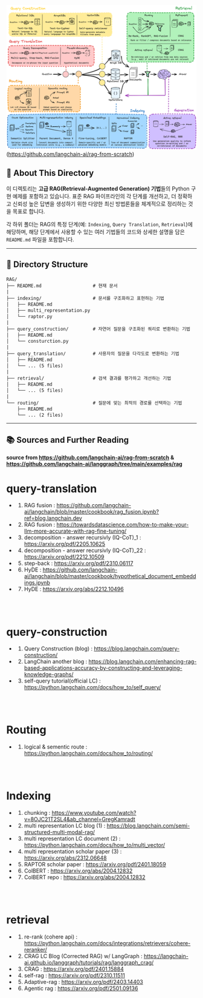 ![rag overall](../src/imgs/rag.png)
(https://github.com/langchain-ai/rag-from-scratch)

## 🎯 About This Directory

이 디렉토리는 **고급 RAG(Retrieval-Augmented Generation) 기법**들의 Python 구현 예제를 포함하고 있습니다. 표준 RAG 파이프라인의 각 단계를 개선하고, 더 정확하고 신뢰성 높은 답변을 생성하기 위한 다양한 최신 방법론들을 체계적으로 정리하는 것을 목표로 합니다.

각 하위 폴더는 RAG의 특정 단계(예: `Indexing`, `Query Translation`, `Retrieval`)에 해당하며, 해당 단계에서 사용할 수 있는 여러 기법들의 코드와 상세한 설명을 담은 `README.md` 파일을 포함합니다.

---

## 📁 Directory Structure

```
RAG/
├── README.md                   # 현재 문서
|
├── indexing/                   # 문서를 구조화하고 표현하는 기법
│   ├── README.md
│   ├── multi_representation.py
│   └── raptor.py
|
├── query_construction/         # 자연어 질문을 구조화된 쿼리로 변환하는 기법
│   ├── README.md
│   └── consturction.py
|
├── query_translation/          # 사용자의 질문을 다각도로 변환하는 기법
│   ├── README.md
│   └── ... (5 files)
|
├── retrieval/                  # 검색 결과를 평가하고 개선하는 기법
│   ├── README.md
│   └── ... (5 files)
|
└── routing/                    # 질문에 맞는 최적의 경로를 선택하는 기법
    ├── README.md
    └── ... (2 files)
```

---

## 📚 Sources and Further Reading

**source from https://github.com/langchain-ai/rag-from-scratch & https://github.com/langchain-ai/langgraph/tree/main/examples/rag**

# query-translation
- 1. RAG fusion : https://github.com/langchain-ai/langchain/blob/master/cookbook/rag_fusion.ipynb?ref=blog.langchain.dev
- 2. RAG fusion : https://towardsdatascience.com/how-to-make-your-llm-more-accurate-with-rag-fine-tuning/
- 3. decomposition - answer recursivly (IQ-CoT)_1 : https://arxiv.org/pdf/2205.10625
- 4. decomposition - answer recursivly (IQ-CoT)_22 : https://arxiv.org/pdf/2212.10509
- 5. step-back : https://arxiv.org/pdf/2310.06117
- 6. HyDE : https://github.com/langchain-ai/langchain/blob/master/cookbook/hypothetical_document_embeddings.ipynb
- 7. HyDE : https://arxiv.org/abs/2212.10496
<br>
<br>

# query-construction 
- 1. Query Construction (blog) : https://blog.langchain.com/query-construction/
- 2. LangChain another blog : https://blog.langchain.com/enhancing-rag-based-applications-accuracy-by-constructing-and-leveraging-knowledge-graphs/
- 3. self-query tutorial(official LC) : https://python.langchain.com/docs/how_to/self_query/
<br>
<br>

# Routing
- 1. logical & sementic route : https://python.langchain.com/docs/how_to/routing/
<br>
<br>

# Indexing
- 1. chunking : https://www.youtube.com/watch?v=8OJC21T2SL4&ab_channel=GregKamradt
- 2. multi representation LC blog (1) : https://blog.langchain.com/semi-structured-multi-modal-rag/
- 3. multi representation LC document (2) : https://python.langchain.com/docs/how_to/multi_vector/
- 4. multi representation scholar paper (3) : https://arxiv.org/abs/2312.06648
- 5. RAPTOR scholar paper : https://arxiv.org/pdf/2401.18059
- 6. ColBERT : https://arxiv.org/abs/2004.12832
- 7. ColBERT repo : https://arxiv.org/abs/2004.12832
<br>
<br>

# retrieval
- 1. re-rank (cohere api) : https://python.langchain.com/docs/integrations/retrievers/cohere-reranker/
- 2. CRAG LC Blog (Corrected RAG) w/ LangGraph : https://langchain-ai.github.io/langgraph/tutorials/rag/langgraph_crag/
- 3. CRAG : https://arxiv.org/pdf/2401.15884
- 4. self-rag : https://arxiv.org/pdf/2310.11511
- 5. Adaptive-rag : https://arxiv.org/pdf/2403.14403
- 6. Agentic rag : https://arxiv.org/pdf/2501.09136
